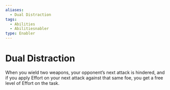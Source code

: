 ```yaml
---
aliases:
  - Dual Distraction
tags:
  - Abilities
  - Abilitiesnabler
type: Enabler
---
```


# Dual Distraction

When you wield two weapons, your opponent’s next attack is hindered, and if you apply Effort on your next attack against that same foe, you get a free level of Effort on the task.
